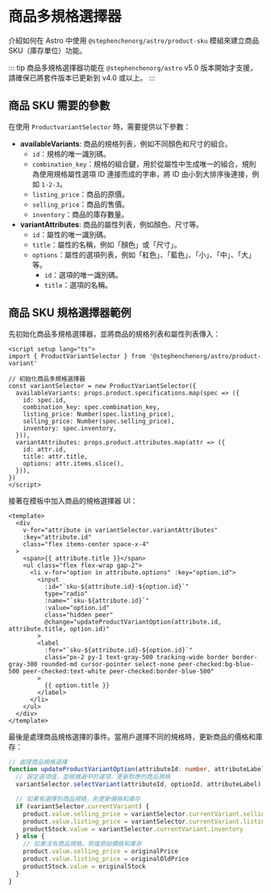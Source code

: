 # 商品多規格選擇器

介紹如何在 Astro 中使用 `@stephenchenorg/astro/product-sku` 模組來建立商品 SKU（庫存單位）功能。

::: tip
商品多規格選擇器功能在 `@stephenchenorg/astro` v5.0 版本開始才支援，請確保已將套件版本已更新到 v4.0 或以上。
:::

## 商品 SKU 需要的參數

在使用 `ProductvariantSelector` 時，需要提供以下參數：

* **availableVariants**: 商品的規格列表，例如不同顏色和尺寸的組合。
  * `id`：規格的唯一識別碼。
  * `combination_key`：規格的組合鍵，用於從屬性中生成唯一的組合，規則為使用規格屬性選項 ID 連接而成的字串，將 ID 由小到大排序後連接，例如 `1-2-3`。
  * `listing_price`：商品的原價。
  * `selling_price`：商品的售價。
  * `inventory`：商品的庫存數量。
* **variantAttributes**: 商品的屬性列表，例如顏色、尺寸等。
  * `id`：屬性的唯一識別碼。
  * `title`：屬性的名稱，例如「顏色」或「尺寸」。
  * `options`：屬性的選項列表，例如「紅色」、「藍色」、「小」、「中」、「大」等。
    * `id`：選項的唯一識別碼。
    * `title`：選項的名稱。

## 商品 SKU 規格選擇器範例

先初始化商品多規格選擇器，並將商品的規格列表和屬性列表傳入：

```vue
<script setup lang="ts">
import { ProductVariantSelector } from '@stephenchenorg/astro/product-variant'

// 初始化商品多規格選擇器
const variantSelector = new ProductVariantSelector({
  availableVariants: props.product.specifications.map(spec => ({
    id: spec.id,
    combination_key: spec.combination_key,
    listing_price: Number(spec.listing_price),
    selling_price: Number(spec.selling_price),
    inventory: spec.inventory,
  })),
  variantAttributes: props.product.attributes.map(attr => ({
    id: attr.id,
    title: attr.title,
    options: attr.items.slice(),
  })),
})
</script>
```

接著在模板中加入商品的規格選擇器 UI：

```vue
<template>
  <div
    v-for="attribute in variantSelector.variantAttributes"
    :key="attribute.id"
    class="flex items-center space-x-4"
  >
    <span>{{ attribute.title }}</span>
    <ul class="flex flex-wrap gap-2">
      <li v-for="option in attribute.options" :key="option.id">
        <input
          :id="`sku-${attribute.id}-${option.id}`"
          type="radio"
          :name="`sku-${attribute.id}`"
          :value="option.id"
          class="hidden peer"
          @change="updateProductVariantOption(attribute.id, attribute.title, option.id)"
        >
        <label
          :for="`sku-${attribute.id}-${option.id}`"
          class="px-2 py-1 text-gray-500 tracking-wide border border-gray-300 rounded-md cursor-pointer select-none peer-checked:bg-blue-500 peer-checked:text-white peer-checked:border-blue-500"
        >
          {{ option.title }}
        </label>
      </li>
    </ul>
  </div>
</template>
```

最後是處理商品規格選擇的事件。當用戶選擇不同的規格時，更新商品的價格和庫存：

```ts
// 處理商品規格選擇
function updateProductVariantOption(attributeId: number, attributeLabel: string, optionId: number) {
  // 設定選項值，並根據選中的選項，更新對應的商品規格
  variantSelector.selectVariant(attributeId, optionId, attributeLabel)

  // 如果有選擇到商品規格，則更新價格和庫存
  if (variantSelector.currentVariant) {
    product.value.selling_price = variantSelector.currentVariant.selling_price
    product.value.listing_price = variantSelector.currentVariant.listing_price
    productStock.value = variantSelector.currentVariant.inventory
  } else {
    // 如果沒有商品規格，恢復原始價格和庫存
    product.value.selling_price = originalPrice
    product.value.listing_price = originalOldPrice
    productStock.value = originalStock
  }
}
```
